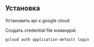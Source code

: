 



## Установка


Установить api к google cloud


Создать credential file командой:

```commandline
gcloud auth application-default login
```